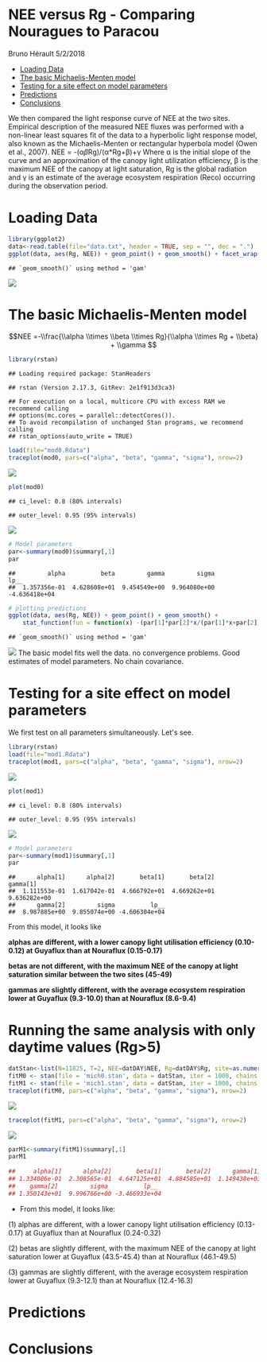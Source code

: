 NEE versus Rg - Comparing Nouragues to Paracou
================
Bruno Hérault
5/2/2018

-   [Loading Data](#loading-data)
-   [The basic Michaelis-Menten model](#the-basic-michaelis-menten-model)
-   [Testing for a site effect on model parameters](#testing-for-a-site-effect-on-model-parameters)
-   [Predictions](#predictions)
-   [Conclusions](#conclusions)

We then compared the light response curve of NEE at the two sites. Empirical description of the measured NEE fluxes was performed with a non-linear least squares fit of the data to a hyperbolic light response model, also known as the Michaelis-Menten or rectangular hyperbola model (Owen et al., 2007). NEE = -(α*β*Rg)/(α\*Rg+β)+γ Where α is the initial slope of the curve and an approximation of the canopy light utilization efficiency, β is the maximum NEE of the canopy at light saturation, Rg is the global radiation and γ is an estimate of the average ecosystem respiration (Reco) occurring during the observation period.

Loading Data
============

``` r
library(ggplot2) 
data<-read.table(file="data.txt", header = TRUE, sep = "", dec = ".") 
ggplot(data, aes(Rg, NEE)) + geom_point() + geom_smooth() + facet_wrap(~site) 
```

    ## `geom_smooth()` using method = 'gam'

![](Analyses_files/figure-markdown_github/data-1.png)

The basic Michaelis-Menten model
================================

$$NEE =-\\frac{\\alpha \\times \\beta \\times Rg}{\\alpha \\times Rg + \\beta} + \\gamma $$

``` r
library(rstan)
```

    ## Loading required package: StanHeaders

    ## rstan (Version 2.17.3, GitRev: 2e1f913d3ca3)

    ## For execution on a local, multicore CPU with excess RAM we recommend calling
    ## options(mc.cores = parallel::detectCores()).
    ## To avoid recompilation of unchanged Stan programs, we recommend calling
    ## rstan_options(auto_write = TRUE)

``` r
load(file="mod0.Rdata")
traceplot(mod0, pars=c("alpha", "beta", "gamma", "sigma"), nrow=2)
```

![](Analyses_files/figure-markdown_github/basic%20plot-1.png)

``` r
plot(mod0)
```

    ## ci_level: 0.8 (80% intervals)

    ## outer_level: 0.95 (95% intervals)

![](Analyses_files/figure-markdown_github/basic%20plot-2.png)

``` r
# Model parameters
par<-summary(mod0)$summary[,1]
par
```

    ##         alpha          beta         gamma         sigma          lp__ 
    ##  1.357356e-01  4.628608e+01  9.454549e+00  9.964080e+00 -4.636418e+04

``` r
# plotting predictions
ggplot(data, aes(Rg, NEE)) + geom_point() + geom_smooth() +
    stat_function(fun = function(x) -(par[1]*par[2]*x/(par[1]*x+par[2]))+par[3], color="red")
```

    ## `geom_smooth()` using method = 'gam'

![](Analyses_files/figure-markdown_github/basic%20plot-3.png) The basic model fits well the data. no convergence problems. Good estimates of model parameters. No chain covariance.

Testing for a site effect on model parameters
=============================================

We first test on all parameters simultaneously. Let's see.

``` r
library(rstan)
load(file="mod1.Rdata")
traceplot(mod1, pars=c("alpha", "beta", "gamma", "sigma"), nrow=2)
```

![](Analyses_files/figure-markdown_github/all%20plot-1.png)

``` r
plot(mod1)
```

    ## ci_level: 0.8 (80% intervals)

    ## outer_level: 0.95 (95% intervals)

![](Analyses_files/figure-markdown_github/all%20plot-2.png)

``` r
# Model parameters
par<-summary(mod1)$summary[,1]
par
```

    ##      alpha[1]      alpha[2]       beta[1]       beta[2]      gamma[1] 
    ##  1.111553e-01  1.617042e-01  4.666792e+01  4.669262e+01  9.636282e+00 
    ##      gamma[2]         sigma          lp__ 
    ##  8.987885e+00  9.855074e+00 -4.606304e+04

From this model, it looks like

**alphas are different, with a lower canopy light utilisation efficiency (0.10-0.12) at Guyaflux than at Nouraflux (0.15-0.17)**

**betas are not different, with the maximum NEE of the canopy at light saturation similar between the two sites (45-49)**

**gammas are slightly different, with the average ecosystem respiration lower at Guyaflux (9.3-10.0) than at Nouraflux (8.6-9.4)**


Running the same analysis with only daytime values (Rg>5)
=============================================

``` r
datStan<-list(N=11825, T=2, NEE=datDAY$NEE, Rg=datDAY$Rg, site=as.numeric(datDAY$site))
fitM0 <- stan(file = 'mich0.stan', data = datStan, iter = 1000, chains = 1)
fitM1 <- stan(file = 'mich1.stan', data = datStan, iter = 1000, chains = 1)
traceplot(fitM0, pars=c("alpha", "beta", "gamma", "sigma"), nrow=2)
```

![](Analyses_files/figure-markdown_github/TraceplotM0.png)

``` r
traceplot(fitM1, pars=c("alpha", "beta", "gamma", "sigma"), nrow=2)
``` 

![](Analyses_files/figure-markdown_github/TraceplotM1.png)

``` r
parM1<-summary(fitM1)$summary[,1] 
parM1
 
##     alpha[1]      alpha[2]       beta[1]       beta[2]      gamma[1] 
## 1.334086e-01  2.308565e-01  4.647125e+01  4.884585e+01  1.149438e+01 
##    gamma[2]         sigma          lp__ 
## 1.350143e+01  9.996766e+00 -3.466933e+04 
```

* From this model, it looks like:

(1) alphas are different, with a lower canopy light utilisation efficiency (0.13-0.17) at Guyaflux than at Nouraflux (0.24-0.32)

(2) betas are slightly different, with the maximum NEE of the canopy at light saturation lower at Guyaflux (43.5-45.4) than at Nouraflux (46.1-49.5)

(3) gammas are slightly different, with the average ecosystem respiration lower at Guyaflux (9.3-12.1) than at Nouraflux (12.4-16.3)


Predictions
===========

Conclusions
===========
